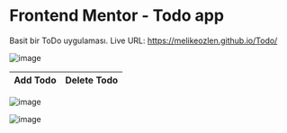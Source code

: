# Frontend Mentor - Todo app
Basit bir ToDo uygulaması.
Live URL: https://melikeozlen.github.io/Todo/

![image](https://user-images.githubusercontent.com/44196940/166984198-c049fa0e-44fe-40de-9089-231d9cc9d139.png)



Add Todo            |  Delete Todo
:-------------------------:|:-------------------------:

![image](https://user-images.githubusercontent.com/44196940/166987149-f832345a-dbb5-41c7-9863-11aa6c230924.png)

![image](https://user-images.githubusercontent.com/44196940/166987016-782915f9-b0ba-442b-8fe5-48efa5c9a34f.png)
